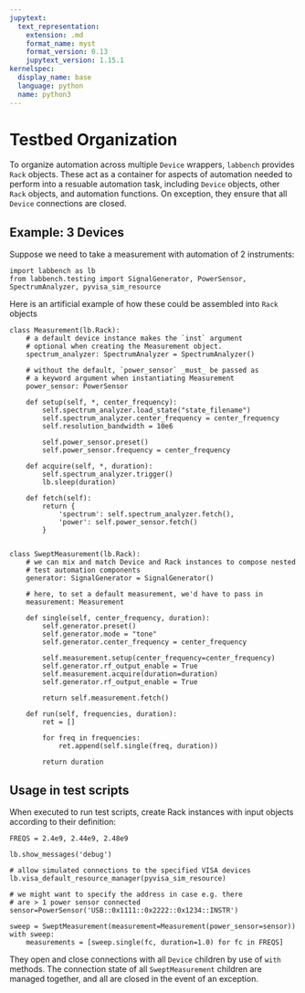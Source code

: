 ```yaml
---
jupytext:
  text_representation:
    extension: .md
    format_name: myst
    format_version: 0.13
    jupytext_version: 1.15.1
kernelspec:
  display_name: base
  language: python
  name: python3
---
```


# Testbed Organization

To organize automation across multiple `Device` wrappers, `labbench` provides `Rack` objects. These act as a container for aspects of automation needed to perform into a resuable automation task, including `Device` objects, other `Rack` objects, and automation functions. On exception, they ensure that all `Device` connections are closed.

## Example: 3 Devices
Suppose we need to take a measurement with automation of 2 instruments:

```{code-cell} ipython3
import labbench as lb
from labbench.testing import SignalGenerator, PowerSensor, SpectrumAnalyzer, pyvisa_sim_resource
```

Here is an artificial example of how these could be assembled into `Rack` objects 

```{code-cell} ipython3
class Measurement(lb.Rack):
    # a default device instance makes the `inst` argument 
    # optional when creating the Measurement object.
    spectrum_analyzer: SpectrumAnalyzer = SpectrumAnalyzer()

    # without the default, `power_sensor` _must_ be passed as
    # a keyword argument when instantiating Measurement
    power_sensor: PowerSensor

    def setup(self, *, center_frequency):
        self.spectrum_analyzer.load_state("state_filename")
        self.spectrum_analyzer.center_frequency = center_frequency
        self.resolution_bandwidth = 10e6
        
        self.power_sensor.preset()
        self.power_sensor.frequency = center_frequency

    def acquire(self, *, duration):
        self.spectrum_analyzer.trigger()
        lb.sleep(duration)

    def fetch(self):
        return {
            'spectrum': self.spectrum_analyzer.fetch(),
            'power': self.power_sensor.fetch()
        }


class SweptMeasurement(lb.Rack):
    # we can mix and match Device and Rack instances to compose nested
    # test automation components
    generator: SignalGenerator = SignalGenerator()
    
    # here, to set a default measurement, we'd have to pass in 
    measurement: Measurement
    
    def single(self, center_frequency, duration):
        self.generator.preset()
        self.generator.mode = "tone"
        self.generator.center_frequency = center_frequency
        
        self.measurement.setup(center_frequency=center_frequency)
        self.generator.rf_output_enable = True
        self.measurement.acquire(duration=duration)
        self.generator.rf_output_enable = True

        return self.measurement.fetch()

    def run(self, frequencies, duration):
        ret = []

        for freq in frequencies:
            ret.append(self.single(freq, duration))

        return duration
```

## Usage in test scripts
When executed to run test scripts, create Rack instances with input objects according to their definition:

```{code-cell} ipython3
FREQS = 2.4e9, 2.44e9, 2.48e9

lb.show_messages('debug')

# allow simulated connections to the specified VISA devices
lb.visa_default_resource_manager(pyvisa_sim_resource)

# we might want to specify the address in case e.g. there
# are > 1 power sensor connected
sensor=PowerSensor('USB::0x1111::0x2222::0x1234::INSTR')

sweep = SweptMeasurement(measurement=Measurement(power_sensor=sensor))
with sweep:
    measurements = [sweep.single(fc, duration=1.0) for fc in FREQS]
```

They open and close connections with all `Device` children by use of `with` methods. The connection state of all `SweptMeasurement` children are managed together, and all are closed in the event of an exception.
